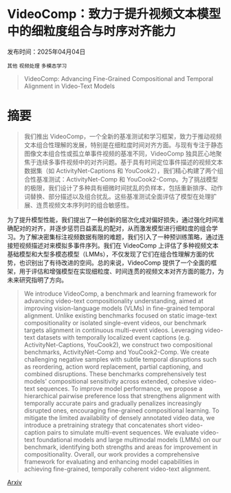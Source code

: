 # VideoComp：致力于提升视频文本模型中的细粒度组合与时序对齐能力

发布时间：2025年04月04日

`其他` `视频处理` `多模态学习`

> VideoComp: Advancing Fine-Grained Compositional and Temporal Alignment in Video-Text Models

# 摘要

> 我们推出 VideoComp，一个全新的基准测试和学习框架，致力于推动视频文本组合性理解的发展，特别是在细粒度时间对齐方面。与现有专注于静态图像文本组合性或孤立单事件视频的基准不同，VideoComp 独具匠心地聚焦于连续多事件视频中的对齐问题。基于具有时间定位事件描述的视频文本数据集（如 ActivityNet-Captions 和 YouCook2），我们精心构建了两个组合性基准测试：ActivityNet-Comp 和 YouCook2-Comp。为了挑战模型的极限，我们设计了多种具有细微时间扰乱的负样本，包括重新排序、动作词替换、部分描述以及组合扰乱。这些基准测试全面评估了模型在处理扩展、连贯视频文本序列时的组合敏感性。

为了提升模型性能，我们提出了一种创新的层次化成对偏好损失，通过强化时间准确配对的对齐，并逐步惩罚日益紊乱的配对，从而激发模型进行细粒度的组合学习。为了解决密集标注视频数据有限的难题，我们引入了一种预训练策略，通过连接短视频描述对来模拟多事件序列。我们在 VideoComp 上评估了多种视频文本基础模型和大型多模态模型（LMMs），不仅发现了它们在组合性理解方面的优势，也识别出了有待改进的空间。总的来说，VideoComp 提供了一个全面的框架，用于评估和增强模型在实现细粒度、时间连贯的视频文本对齐方面的能力，为未来研究指明了方向。

> We introduce VideoComp, a benchmark and learning framework for advancing video-text compositionality understanding, aimed at improving vision-language models (VLMs) in fine-grained temporal alignment. Unlike existing benchmarks focused on static image-text compositionality or isolated single-event videos, our benchmark targets alignment in continuous multi-event videos. Leveraging video-text datasets with temporally localized event captions (e.g. ActivityNet-Captions, YouCook2), we construct two compositional benchmarks, ActivityNet-Comp and YouCook2-Comp. We create challenging negative samples with subtle temporal disruptions such as reordering, action word replacement, partial captioning, and combined disruptions. These benchmarks comprehensively test models' compositional sensitivity across extended, cohesive video-text sequences. To improve model performance, we propose a hierarchical pairwise preference loss that strengthens alignment with temporally accurate pairs and gradually penalizes increasingly disrupted ones, encouraging fine-grained compositional learning. To mitigate the limited availability of densely annotated video data, we introduce a pretraining strategy that concatenates short video-caption pairs to simulate multi-event sequences. We evaluate video-text foundational models and large multimodal models (LMMs) on our benchmark, identifying both strengths and areas for improvement in compositionality. Overall, our work provides a comprehensive framework for evaluating and enhancing model capabilities in achieving fine-grained, temporally coherent video-text alignment.

[Arxiv](https://arxiv.org/abs/2504.03970)
